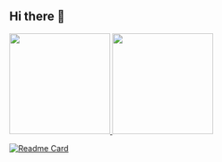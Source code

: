 ## Hi there 👋

<div>
  <a href="https://github.com/odlaanoR">
    <img height="180em" src="https://github-readme-stats.vercel.app/api?username=odlaanoR&theme=nightowl&show_icons=true"/>
    <img height="180em" src="https://github-readme-stats.vercel.app/api/top-langs/?username=odlaanoR&layout=compact&theme=nightowl"/>
</div>

[![Readme Card](https://github-readme-stats.vercel.app/api/pin/?username=odlaanoR&repo=Biblioteca&theme=nightowl)](https://github.com/odlaanoR/Biblioteca)


